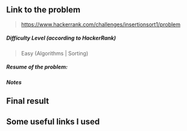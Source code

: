  ## Link to the problem
 
 > https://www.hackerrank.com/challenges/insertionsort1/problem
 
 ##### Difficulty Level (according to HackerRank)
 
 > Easy (Algorithms | Sorting)
 
 ##### Resume of the problem:

 
 ##### Notes


## Final result


## Some useful links I used

